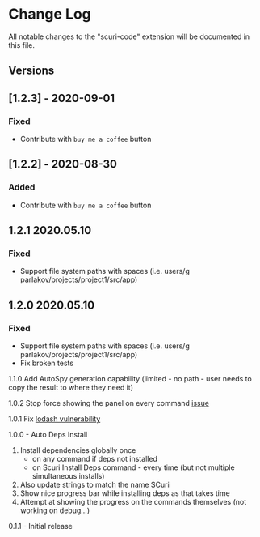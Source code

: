 # Change Log

All notable changes to the "scuri-code" extension will be documented in this file.

## Versions

## [1.2.3] - 2020-09-01

### Fixed
-  Contribute with `buy me a coffee` button

## [1.2.2] - 2020-08-30

### Added
-  Contribute with `buy me a coffee` button

## 1.2.1 2020.05.10
### Fixed
- Support file system paths with spaces (i.e. users/g parlakov/projects/project1/src/app)

## 1.2.0 2020.05.10
### Fixed
- Support file system paths with spaces (i.e. users/g parlakov/projects/project1/src/app)
- Fix broken tests

1.1.0 Add AutoSpy generation capability (limited - no path - user needs to copy the result to where they need it)

1.0.2 Stop force showing the panel on every command [issue](https://github.com/gparlakov/scuri-code/issues/7)

1.0.1 Fix [lodash vulnerability](https://github.com/lodash/lodash/pull/4336)

1.0.0 - Auto Deps Install
 1. Install dependencies globally once
    - on any command if deps not installed
    - on Scuri Install Deps command - every time (but not multiple simultaneous installs)
 2. Also update strings to match the name SCuri
 3. Show nice progress bar while installing deps as that takes time
 4. Attempt at showing the progress on the commands themselves (not working on debug...)

0.1.1 - Initial release
